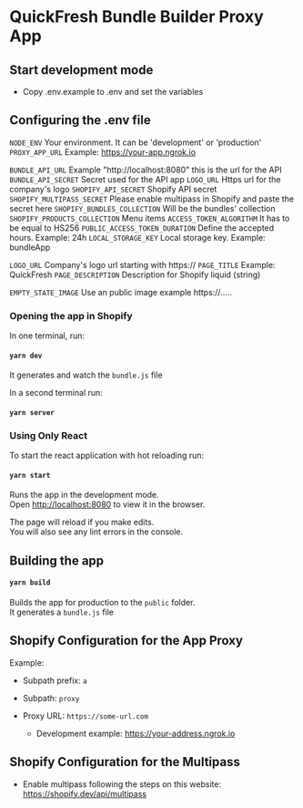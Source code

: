 # QuickFresh Bundle Builder Proxy App

## Start development mode

- Copy .env.example to .env and set the variables

## Configuring the .env file

`NODE_ENV` Your environment. It can be 'development' or 'production'
`PROXY_APP_URL` Example: https://your-app.ngrok.io

`BUNDLE_API_URL` Example "http://localhost:8080" this is the url for the API
`BUNDLE_API_SECRET` Secret used for the API app
`LOGO_URL` Https url for the company's logo
`SHOPIFY_API_SECRET` Shopify API secret
`SHOPIFY_MULTIPASS_SECRET` Please enable multipass in Shopify and paste the secret here
`SHOPIFY_BUNDLES_COLLECTION` Will be the bundles' collection
`SHOPIFY_PRODUCTS_COLLECTION` Menu items
`ACCESS_TOKEN_ALGORITHM` It has to be equal to HS256
`PUBLIC_ACCESS_TOKEN_DURATION` Define the accepted hours. Example: 24h
`LOCAL_STORAGE_KEY` Local storage key. Example: bundleApp

`LOGO_URL` Company's logo url starting with https://
`PAGE_TITLE` Example: QuickFresh
`PAGE_DESCRIPTION` Description for Shopify liquid (string)

`EMPTY_STATE_IMAGE` Use an public image example https://.....

### Opening the app in Shopify

In one terminal, run:

#### `yarn dev`

It generates and watch the `bundle.js` file

In a second terminal run:

#### `yarn server`

### Using Only React

To start the react application with hot reloading run:

#### `yarn start`

Runs the app in the development mode.\
Open [http://localhost:8080](http://localhost:8080) to view it in the browser.

The page will reload if you make edits.\
You will also see any lint errors in the console.

## Building the app

#### `yarn build`

Builds the app for production to the `public` folder.\
It generates a `bundle.js` file

## Shopify Configuration for the App Proxy

Example:

- Subpath prefix: `a`
- Subpath: `proxy`

- Proxy URL: `https://some-url.com`
  - Development example: https://your-address.ngrok.io

## Shopify Configuration for the Multipass

- Enable multipass following the steps on this website: https://shopify.dev/api/multipass
